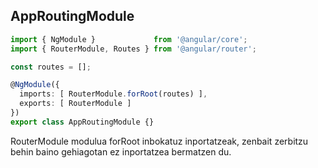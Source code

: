 ## AppRoutingModule

```typescript
import { NgModule }             from '@angular/core';
import { RouterModule, Routes } from '@angular/router';

const routes = [];

@NgModule({
  imports: [ RouterModule.forRoot(routes) ],
  exports: [ RouterModule ]
})
export class AppRoutingModule {}
```

RouterModule modulua forRoot inbokatuz inportatzeak, zenbait zerbitzu behin baino gehiagotan ez inportatzea bermatzen du.

